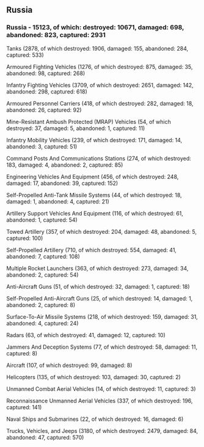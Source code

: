 
 
 ## Russia
 
 ### Russia - 15123, of which: destroyed: 10671, damaged: 698, abandoned: 823, captured: 2931

 

 

 Tanks (2878, of which destroyed: 1906, damaged: 155, abandoned: 284, captured: 533)

 Armoured Fighting Vehicles (1276, of which destroyed: 875, damaged: 35, abandoned: 98, captured: 268)

 Infantry Fighting Vehicles (3709, of which destroyed: 2651, damaged: 142, abandoned: 298, captured: 618)

 Armoured Personnel Carriers (418, of which destroyed: 282, damaged: 18, abandoned: 26, captured: 92)

 Mine-Resistant Ambush Protected (MRAP) Vehicles (54, of which destroyed: 37, damaged: 5, abandoned: 1, captured: 11)

 Infantry Mobility Vehicles (239, of which destroyed: 171, damaged: 14, abandoned: 3, captured: 51)

 Command Posts And Communications Stations (274, of which destroyed: 183, damaged: 4, abandoned: 2, captured: 85)

 Engineering Vehicles And Equipment (456, of which destroyed: 248, damaged: 17, abandoned: 39, captured: 152)

 Self-Propelled Anti-Tank Missile Systems (44, of which destroyed: 18, damaged: 1, abandoned: 4, captured: 21)

 Artillery Support Vehicles And Equipment (116, of which destroyed: 61, abandoned: 1, captured: 54)

 Towed Artillery (357, of which destroyed: 204, damaged: 48, abandoned: 5, captured: 100)

 Self-Propelled Artillery (710, of which destroyed: 554, damaged: 41, abandoned: 7, captured: 108)

 Multiple Rocket Launchers (363, of which destroyed: 273, damaged: 34, abandoned: 2, captured: 54)

 Anti-Aircraft Guns (51, of which destroyed: 32, damaged: 1, captured: 18)

 Self-Propelled Anti-Aircraft Guns (25, of which destroyed: 14, damaged: 1, abandoned: 2, captured: 8)

 Surface-To-Air Missile Systems (218, of which destroyed: 159, damaged: 31, abandoned: 4, captured: 24)

 Radars (63, of which destroyed: 41, damaged: 12, captured: 10)

 Jammers And Deception Systems (77, of which destroyed: 58, damaged: 11, captured: 8)

 Aircraft (107, of which destroyed: 99, damaged: 8)

 Helicopters (135, of which destroyed: 103, damaged: 30, captured: 2)

 Unmanned Combat Aerial Vehicles (14, of which destroyed: 11, captured: 3)

 Reconnaissance Unmanned Aerial Vehicles (337, of which destroyed: 196, captured: 141)

 Naval Ships and Submarines (22, of which destroyed: 16, damaged: 6)

 Trucks, Vehicles, and Jeeps (3180, of which destroyed: 2479, damaged: 84, abandoned: 47, captured: 570)

